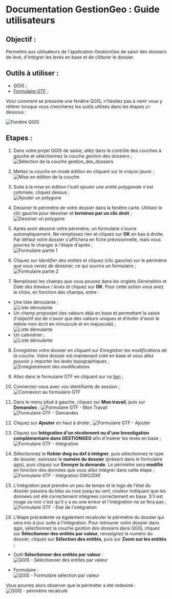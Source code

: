 # Documentation GestionGeo : Guide utilisateurs

## Objectif : 
Permettre aux utilisateurs de l'application GestionGeo de saisir des dossiers de levé, d'intégrer les levés en base et de clôturer le dossier.

## Outils à utiliser :
- QGIS ;
- [Formulaire GTF](https://gtf.lillemetropole.fr/extraction/login) ;  
  
Voici comment se présente une fenêtre QGIS, n'hésitez pas à venir vous y référer lorsque vous chercherez les outils utilisés dans les étapes ci-dessous :

![Fenêtre QGIS](image/fenetre_qgis.PNG)

## Etapes :
1. Dans votre projet QGIS de saisie, allez dans le contrôle des couches à gauche et sélectionnez la couche *gestion des dossiers* ;  
![Sélection de la couche gestion_des_dossiers](image/etape1_selection_couche_gestion_des_dossiers.PNG)

2. Mettez la couche en mode édition en cliquant sur le *crayon jaune* ;  
![Mise en édition de la couche](image/etape2_mise_edition_de_la_couche.PNG)

3. Suite à la mise en édition l'outil *ajouter une entité polygonale* s'est colorisée, cliquez dessus ;  
![Ajouter un polygone](image/etape3_outil_dessin.PNG)

4. Dessiner le périmètre de votre dossier dans la fenêtre carte. Utilisez le clic gauche pour dessiner et **terminez par un clic droit** ;  
![Dessiner un polygone](image/etape4_dessiner_un_poygone.PNG)

5. Après avoir dessiné votre périmètre, un formulaire s'ouvre automatiquement. Ne remplissez rien et cliquez sur **OK** en bas à droite. Par défaut votre dossier s'affichera en fiche prévisionnelle, mais vous pourrez le changer à l'étape d'après ;  
![Formulaire partie 1](image/etape5_formulaire_partie1.PNG)

6. Cliquez sur *Identifier des entités* et cliquez (clic gauche) sur le périmètre que vous venez de dessiner, ce qui ouvrira un formulaire ;  
![Formulaire partie 2](image/etape6_formulaire_partie2.PNG)

7. Remplissez les champs que vous pouvez dans les onglets *Généralités* et *Date des travaux / levés* et cliquez sur **OK**. Pour cette action vous avez le choix, en fonction des champs, entre :  
- Une liste déroulante ;  
![Liste déroulante](image/etape7_liste_deroulante.PNG)  
- Un champ proposant des valeurs déjà en base et permettant la saisie (l'objectif est de n'avoir que des valeurs uniques et d'éviter d'avoir le même nom écrit en minuscule et en majuscule) ;  
![Liste déroulante](image/etape7_champ_autocomplete.PNG)  
- Un calendrier ;  
![Liste déroulante](image/etape7_calendrier.PNG)  

8. Enregistrez votre dossier en cliquant sur *Enregistrer les modifications de la couche*. Votre dossier est maintenant créé en base et vous allez pouvoir y importer les levés topographiques ;  
![Enregistrement des modifications](image/etape8_enregistrer_les_modifications.PNG)  

9. Allez dans le formulaire GTF en cliquant sur ce [lien](https://gtf.lillemetropole.fr/extraction/login) ;  

10. Connectez-vous avec vos identifiants de session ;  
![Connexion au formulaire GTF](image/etape10_connexion_formulaire_gtf.PNG)  

11. Dans le menu situé à gauche, cliquez sur **Mon travail**, puis sur **Demandes** ;
![Formulaire GTF - Mon Travail](image/etape11_gtf_mon_travail.PNG)  
![Formulaire GTF - Demandes](image/etape11_gtf_demandes.PNG)  

12. Cliquez sur **Ajouter** en haut à droite ;
![Formulaire GTF - Ajouter](image/etape_12_gtf_ajouter.PNG)  

13. Cliquez sur **Intégration d'un récolement ou d'une Investigation complémentaire dans GESTIONGEO** afin d'insérer les levés en base ;
![Formulaire GTF - Intégration](image/etape_13_gtf_integration.PNG)  

14. Sélectionnez le **fichier dwg ou dxf à intégrer**, puis sélectionnez le type de dossier, saisissez le **numéro du dossier** (présent dans le formulaire qgis), puis cliquez sur **Envoyer la demande**. Le périmètre sera **modifié** en fonction des données que vous allez intégrer dans cette étape ;  
![Formulaire GTF - Intégration DWG/DXF](image/etape14_integration_dwg_dxf.PNG)  

15. L'intégration peut prendre un peu de temps et le logo de l'état du dossier passera du bleu au rose jusqu'au vert, couleur indiquant que les données ont été correctement intégrées correctement en base. S'il est rouge ou noir c'est qu'il y a eu une erreur et l'intégration ne se fera pas ;  
![Formulaire GTF - Etat de l'intégration](image/etape15_etat_integration_dwg_dxf.PNG)  

16. L'étape précédente va également recalculer le périmètre du dossier qui sera mis à jour suite à l'intégration. Pour retrouver votre dossier dans qgis, sélectionnez la couche *gestion des dossiers* dans QGIS, cliquez sur **Sélectionner des entités par valeur**, renseignez le numéro du dossier, cliquez sur **Sélection des entités**, puis sur **Zoom sur les entités** ;  
- Outil **Sélectionner des entités par valeur** :  
![QGIS - Sélectionner des entités par valeur](image/etape16_selection_entite_par_valeur.PNG)  

- Formulaire :  
![QGIS - Formulaire sélection par valeur](image/etape16_formulaire_selection_entite_par_valeur.PNG)

Vous pourrez alors observer que le périmèter a été redesiné :  
![QGIS - périmètre recalculé](image/perimetre_recalcule.PNG)